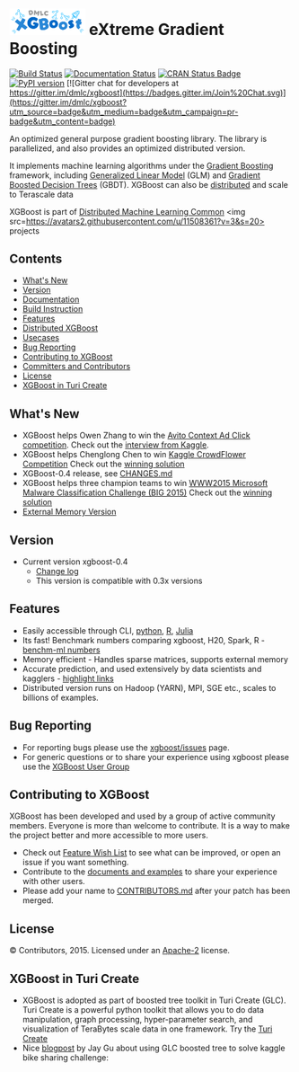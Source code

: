 <img src=https://raw.githubusercontent.com/dmlc/dmlc.github.io/master/img/logo-m/xgboost.png width=135/>  eXtreme Gradient Boosting
===========
[![Build Status](https://travis-ci.org/dmlc/xgboost.svg?branch=master)](https://travis-ci.org/dmlc/xgboost)
[![Documentation Status](https://readthedocs.org/projects/xgboost/badge/?version=latest)](https://xgboost.readthedocs.org)
[![CRAN Status Badge](http://www.r-pkg.org/badges/version/xgboost)](http://cran.r-project.org/web/packages/xgboost)
[![PyPI version](https://badge.fury.io/py/xgboost.svg)](https://pypi.python.org/pypi/xgboost/)
[![Gitter chat for developers at https://gitter.im/dmlc/xgboost](https://badges.gitter.im/Join%20Chat.svg)](https://gitter.im/dmlc/xgboost?utm_source=badge&utm_medium=badge&utm_campaign=pr-badge&utm_content=badge)

An optimized general purpose gradient boosting library. The library is parallelized, and also provides an optimized distributed version.

It implements machine learning algorithms under the [Gradient Boosting](https://en.wikipedia.org/wiki/Gradient_boosting) framework, including [Generalized Linear Model](https://en.wikipedia.org/wiki/Generalized_linear_model) (GLM) and [Gradient Boosted Decision Trees](https://en.wikipedia.org/wiki/Gradient_boosting#Gradient_tree_boosting) (GBDT). XGBoost can also be [distributed](#features) and scale to Terascale data

XGBoost is part of [Distributed Machine Learning Common](http://dmlc.github.io/) <img src=https://avatars2.githubusercontent.com/u/11508361?v=3&s=20> projects

Contents
--------
* [What's New](#whats-new)
* [Version](#version)
* [Documentation](doc/index.md)
* [Build Instruction](doc/build.md)
* [Features](#features)
* [Distributed XGBoost](multi-node)
* [Usecases](doc/index.md#highlight-links)
* [Bug Reporting](#bug-reporting)
* [Contributing to XGBoost](#contributing-to-xgboost)
* [Committers and Contributors](CONTRIBUTORS.md)
* [License](#license)
* [XGBoost in Turi Create](#xgboost-in-turicreate)

What's New
----------

* XGBoost helps Owen Zhang to win the [Avito Context Ad Click competition](https://www.kaggle.com/c/avito-context-ad-clicks). Check out the [interview from Kaggle](http://blog.kaggle.com/2015/08/26/avito-winners-interview-1st-place-owen-zhang/).
* XGBoost helps Chenglong Chen to win [Kaggle CrowdFlower Competition](https://www.kaggle.com/c/crowdflower-search-relevance)
  Check out the [winning solution](https://github.com/ChenglongChen/Kaggle_CrowdFlower)
* XGBoost-0.4 release, see [CHANGES.md](CHANGES.md#xgboost-04)
* XGBoost helps three champion teams to win [WWW2015  Microsoft Malware Classification Challenge (BIG 2015)](http://www.kaggle.com/c/malware-classification/forums/t/13490/say-no-to-overfitting-approaches-sharing)
  Check out the [winning solution](doc/README.md#highlight-links)
* [External Memory Version](doc/external_memory.md)

Version
-------

* Current version xgboost-0.4
  - [Change log](CHANGES.md)
  - This version is compatible with 0.3x versions

Features
--------
* Easily accessible through CLI, [python](https://github.com/dmlc/xgboost/blob/master/demo/guide-python/basic_walkthrough.py),
  [R](https://github.com/dmlc/xgboost/blob/master/R-package/demo/basic_walkthrough.R),
  [Julia](https://github.com/antinucleon/XGBoost.jl/blob/master/demo/basic_walkthrough.jl)
* Its fast! Benchmark numbers comparing xgboost, H20, Spark, R - [benchm-ml numbers](https://github.com/szilard/benchm-ml)
* Memory efficient - Handles sparse matrices, supports external memory
* Accurate prediction, and used extensively by data scientists and kagglers - [highlight links](https://github.com/dmlc/xgboost/blob/master/doc/README.md#highlight-links)
* Distributed version runs on Hadoop (YARN), MPI, SGE etc., scales to billions of examples.

Bug Reporting
-------------

* For reporting bugs please use the [xgboost/issues](https://github.com/dmlc/xgboost/issues) page.
* For generic questions or to share your experience using xgboost please use the [XGBoost User Group](https://groups.google.com/forum/#!forum/xgboost-user/)


Contributing to XGBoost
-----------------------

XGBoost has been developed and used by a group of active community members. Everyone is more than welcome to contribute. It is a way to make the project better and more accessible to more users.
* Check out [Feature Wish List](https://github.com/dmlc/xgboost/labels/Wish-List) to see what can be improved, or open an issue if you want something.
* Contribute to the [documents and examples](https://github.com/dmlc/xgboost/blob/master/doc/) to share your experience with other users.
* Please add your name to [CONTRIBUTORS.md](CONTRIBUTORS.md) after your patch has been merged.

License
-------
© Contributors, 2015. Licensed under an [Apache-2](https://github.com/dmlc/xgboost/blob/master/LICENSE) license.

XGBoost in Turi Create
--------------------------
* XGBoost is adopted as part of boosted tree toolkit in Turi Create (GLC). Turi Create is a powerful python toolkit that allows you to do data manipulation, graph processing, hyper-parameter search, and visualization of TeraBytes scale data in one framework. Try the [Turi Create](http://turicreate.com/products/create/quick-start-guide.html)
* Nice [blogpost](http://blog.turicreate.com/using-gradient-boosted-trees-to-predict-bike-sharing-demand) by Jay Gu about using GLC boosted tree to solve kaggle bike sharing challenge:
